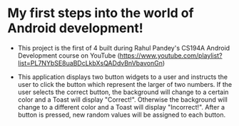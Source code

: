 # My first steps into the world of Android development!

- This project is the first of 4 built during Rahul Pandey's CS194A Android Development course on YouTube (https://www.youtube.com/playlist?list=PL7NYbSE8uaBDcLkbXsQADdvBnVbavonGn)

- This application displays two button widgets to a user and instructs the user to click the button which represent the larger of two numbers. If the user selects the correct button, the background will change to a certain color and a Toast will display "Correct!". Otherwise the background will change to a different color and a Toast will display "Incorrect!". After a button is pressed, new random values will be assigned to each button.
